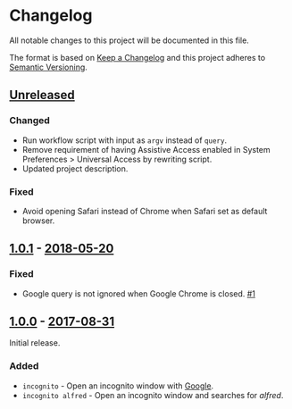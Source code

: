 # Changelog

All notable changes to this project will be documented in this file.

The format is based on [Keep a Changelog](http://keepachangelog.com/en/1.0.0/)
and this project adheres to [Semantic Versioning](http://semver.org/spec/v2.0.0.html).

## [Unreleased]

### Changed

- Run workflow script with input as `argv` instead of `query`.
- Remove requirement of having Assistive Access enabled in System Preferences > Universal Access by rewriting script.
- Updated project description.

### Fixed

- Avoid opening Safari instead of Chrome when Safari set as default browser.

## [1.0.1] - [2018-05-20](https://github.com/rodrigobdz/alfred-chrome-incognito-workflow/releases/tag/1.0.1)

### Fixed

- Google query is not ignored when Google Chrome is closed. [#1](https://github.com/rodrigobdz/alfred-chrome-incognito-workflow/issues/1)

## [1.0.0] - [2017-08-31](https://github.com/rodrigobdz/alfred-chrome-incognito-workflow/releases/tag/1.0.0)

Initial release.

### Added

- `incognito` - Open an incognito window with [Google](https://www.google.com/).
- `incognito alfred` - Open an incognito window and searches for _alfred_.

[unreleased]: https://github.com/rodrigobdz/alfred-chrome-incognito-workflow/compare/v1.0.1...HEAD
[1.0.1]: https://github.com/rodrigobdz/alfred-chrome-incognito-workflow/compare/v1.0.0...v1.0.1
[1.0.0]: https://github.com/rodrigobdz/alfred-chrome-incognito-workflow/compare/f6515c22201adcfd90ea54fefa093ae9425efa9b...rodrigobdz:master
